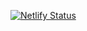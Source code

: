 [![Netlify Status](https://api.netlify.com/api/v1/badges/3a839956-e42d-447d-9e2b-7d27a0b782f4/deploy-status)](https://app.netlify.com/projects/krovenph/deploys)
